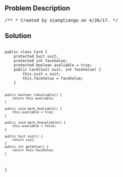 <!--
<style>
  body { font-family: Arial, sans-serif; }
  .container { max-width: 700px; margin: 0 auto; padding: 10px; }
  .comment-block { background-color: #f9f9f9; padding: 10px; border-left: 5px solid #ccc; overflow-wrap: break-word; white-space: pre-wrap; }
  .code-block { background-color: #f4f4f4; padding: 10px; border: 1px solid #ddd; overflow-wrap: break-word; white-space: pre-wrap; }
</style>
-->

<div class='container'>
<h2>Problem Description</h2>
<div class='comment-block'>
<pre>
/** * Created by xiangtiangu on 4/26/17. */</pre>
</div>

<h2>Solution</h2>
<div class='code-block'>
<pre><code class='language-java'>
public class Card {
    protected Suit suit;
    protected int faceValue;
    protected boolean avaliable = true;
    public Card(Suit suit, int faceValue) {
        this.suit = suit;
        this.faceValue = faceValue;
    }

    public boolean isAvaliable() {
        return this.avaliable;
    }

    public void mark_Avaliable() {
        this.avaliable = true;
    }

    public void mark_Unavaliable() {
        this.avaliable = false;
    }

    public Suit suit() {
        return suit;
    }
    public int getValue() {
        return this.faceValue;
    }
}</code></pre>
</div>
</div>
